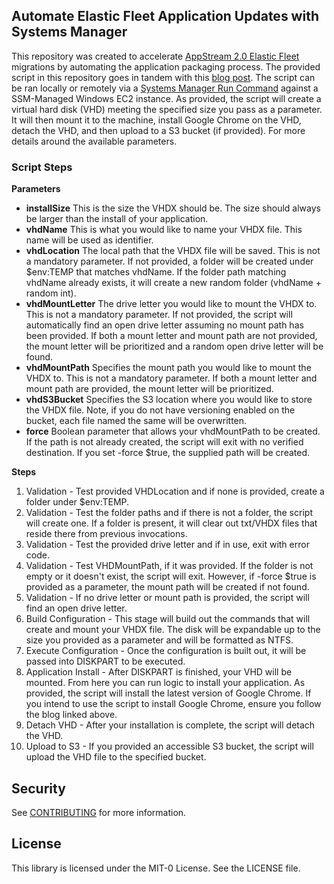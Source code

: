 ## Automate Elastic Fleet Application Updates with Systems Manager

This repository was created to accelerate [AppStream 2.0 Elastic Fleet](https://aws.amazon.com/about-aws/whats-new/2021/11/amazon-appstream-2-0-launches-elastic-fleets-serverless-fleet-type/) migrations by automating the application packaging process. The provided script in this repository goes in tandem with this [blog post](https://aws.amazon.com/blogs/desktop-and-application-streaming/automate-appstream-2-0-elastic-fleet-application-updates-with-aws-systems-manager/). The script can be ran locally or remotely via a [Systems Manager Run Command](https://docs.aws.amazon.com/systems-manager/latest/userguide/execute-remote-commands.html) against a SSM-Managed Windows EC2 instance. As provided, the script will create a virtual hard disk (VHD) meeting the specified size you pass as a parameter. It will then mount it to the machine, install Google Chrome on the VHD, detach the VHD, and then upload to a S3 bucket (if provided). For more details around the available parameters.

### Script Steps
**Parameters**
- **installSize**
    This is the size the VHDX should be. The size should always be larger than the install of your application. 
- **vhdName**
    This is what you would like to name your VHDX file. This name will be used as identifier. 
- **vhdLocation**
    The local path that the VHDX file will be saved. This is not a mandatory parameter. If not provided, a folder will be created under $env:TEMP
    that matches vhdName. If the folder path matching vhdName already exists, it will create a new random folder (vhdName + random int).
- **vhdMountLetter**
    The drive letter you would like to mount the VHDX to. This is not a mandatory parameter. If not provided, the script will automatically 
    find an open drive letter assuming no mount path has been provided. If both a mount letter and mount path are not provided, the mount letter will be prioritized and a random open drive letter will be found.
- **vhdMountPath**
    Specifies the mount path you would like to mount the VHDX to. This is not a mandatory parameter. If both a mount letter and mount path are provided, the mount letter will be prioritized.
- **vhdS3Bucket**
    Specifies the S3 location where you would like to store the VHDX file. Note, if you do not have versioning enabled on the bucket, each file named the same will
    be overwritten.
- **force**
    Boolean parameter that allows your vhdMountPath to be created. If the path is not already created, the script will exit with no verified destination. If you 
    set -force $true, the supplied path will be created.

**Steps**
1. Validation - Test provided VHDLocation and if none is provided, create a folder under $env:TEMP.
2. Validation - Test the folder paths and if there is not a folder, the script will create one. If a folder is present, it will clear out txt/VHDX files that reside there from previous invocations. 
3. Validation - Test the provided drive letter and if in use, exit with error code. 
4. Validation - Test VHDMountPath, if it was provided. If the folder is not empty or it doesn't exist, the script will exit. However, if -force $true is provided as a parameter, the mount path will be created if not found.
5. Validation - If no drive letter or mount path is provided, the script will find an open drive letter.
6. Build Configuration - This stage will build out the commands that will create and mount your VHDX file. The disk will be expandable up to the size you provided as a parameter and will be formatted as NTFS. 
7. Execute Configuration - Once the configuration is built out, it will be passed into DISKPART to be executed. 
8. Application Install - After DISKPART is finished, your VHD will be mounted. From here you can run logic to install your application. As provided, the script will install the latest version of Google Chrome. If you intend to use the script to install Google Chrome, ensure you follow the blog linked above. 
9. Detach VHD - After your installation is complete, the script will detach the VHD.
10. Upload to S3 - If you provided an accessible S3 bucket, the script will upload the VHD file to the specified bucket. 

## Security

See [CONTRIBUTING](CONTRIBUTING.md#security-issue-notifications) for more information.

## License

This library is licensed under the MIT-0 License. See the LICENSE file.

